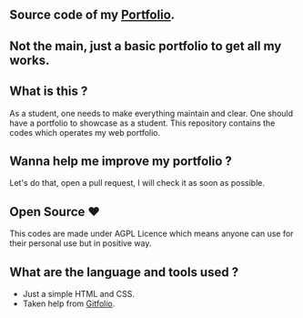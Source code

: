 ## Source code of my [Portfolio](https://akhilprs.github.io).

## Not the main, just a basic portfolio to get all my works.

## What is this ?

As a student, one needs to make everything maintain and clear.
One should have a portfolio to showcase as a student. This repository
contains the codes which operates my web portfolio.

## Wanna help me improve my portfolio ?

Let's do that, open a pull request, I will check it
as soon as possible.

## Open Source ❤️

This codes are made under AGPL Licence which means anyone can use for
their personal use but in positive way.

## What are the language and tools used ?

- Just a simple HTML and CSS.
- Taken help from [Gitfolio](https://github.com/imfunniee/gitfolio).
